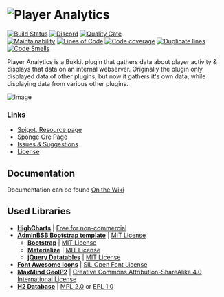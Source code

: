 # ![Player Analytics](http://puu.sh/AXSg7/5f2f78c06c.jpg)

[![Build Status](https://travis-ci.com/plan-player-analytics/Plan.svg?branch=master)](https://travis-ci.com/plan-player-analytics/Plan)
[![Discord](https://img.shields.io/discord/364107873267089409.svg?logo=discord)](https://discord.gg/yXKmjzT)
[![Quality Gate](https://sonarcloud.io/api/project_badges/measure?project=com.djrapitops%3APlan&metric=alert_status)](https://sonarcloud.io/dashboard?id=com.djrapitops%3APlan)  
[![Maintainability](https://sonarcloud.io/api/project_badges/measure?project=com.djrapitops%3APlan&metric=sqale_rating)](https://sonarcloud.io/dashboard?id=com.djrapitops%3APlan)
[![Lines of Code](https://sonarcloud.io/api/project_badges/measure?project=com.djrapitops%3APlan&metric=ncloc)](https://sonarcloud.io/dashboard?id=com.djrapitops%3APlan)
[![Code coverage](https://sonarcloud.io/api/project_badges/measure?project=com.djrapitops%3APlan&metric=coverage)](https://sonarcloud.io/dashboard?id=com.djrapitops%3APlan)
[![Duplicate lines](https://sonarcloud.io/api/project_badges/measure?project=com.djrapitops%3APlan&metric=duplicated_lines_density)](https://sonarcloud.io/dashboard?id=com.djrapitops%3APlan)
[![Code Smells](https://sonarcloud.io/api/project_badges/measure?project=com.djrapitops%3APlan&metric=code_smells)](https://sonarcloud.io/dashboard?id=com.djrapitops%3APlan)

Player Analytics is a Bukkit plugin that gathers data about player activity & displays that data on an internal webserver.
Originally the plugin only displayed data of other plugins, but now it gathers it's own data, while displaying data from various other plugins.

![Image](https://puu.sh/yAt5H/2e5d955f97.jpg)

### Links
- [Spigot, Resource page](https://www.spigotmc.org/resources/plan-player-analytics.32536/)
- [Sponge Ore Page](https://ore.spongepowered.org/Rsl1122/Plan)
- [Issues & Suggestions](https://github.com/Rsl1122/Plan-PlayerAnalytics/issues)
- [License](https://github.com/Rsl1122/Plan-PlayerAnalytics/blob/master/LICENSE)

## Documentation
Documentation can be found [On the Wiki](https://github.com/Rsl1122/Plan-PlayerAnalytics/wiki)

## Used Libraries

- **[HighCharts](https://www.highcharts.com/)** | [Free for non-commercial](https://www.highcharts.com/products/highcharts/#non-commercial)
- **[AdminBSB Bootstrap template](https://gurayyarar.github.io/AdminBSBMaterialDesign/index.html)** | [MIT License](https://opensource.org/licenses/MIT)
  - **[Bootstrap](https://v4-alpha.getbootstrap.com/)** | [MIT License](https://v4-alpha.getbootstrap.com/about/license/)
  - **[Materialize](http://materializecss.com/about.html)** | [MIT License](https://github.com/Dogfalo/materialize/blob/master/LICENSE)
  - **[jQuery Datatables](https://datatables.net/)** | [MIT License](https://datatables.net/license/mit)
- **[Font Awesome Icons](http://fontawesome.io/icons/)** | [SIL Open Font License](http://scripts.sil.org/cms/scripts/page.php?site_id=nrsi&id=OFL)
- **[MaxMind GeoIP2](https://www.maxmind.com/en/geoip-demo)** | [Creative Commons Attribution-ShareAlike 4.0 International License](https://creativecommons.org/licenses/by-sa/4.0/)
- **[H2 Database](http://www.h2database.com)** | [MPL 2.0](http://www.h2database.com/html/license.html#mpl2) or [EPL 1.0](http://www.h2database.com/html/license.html#eclipse_license)
